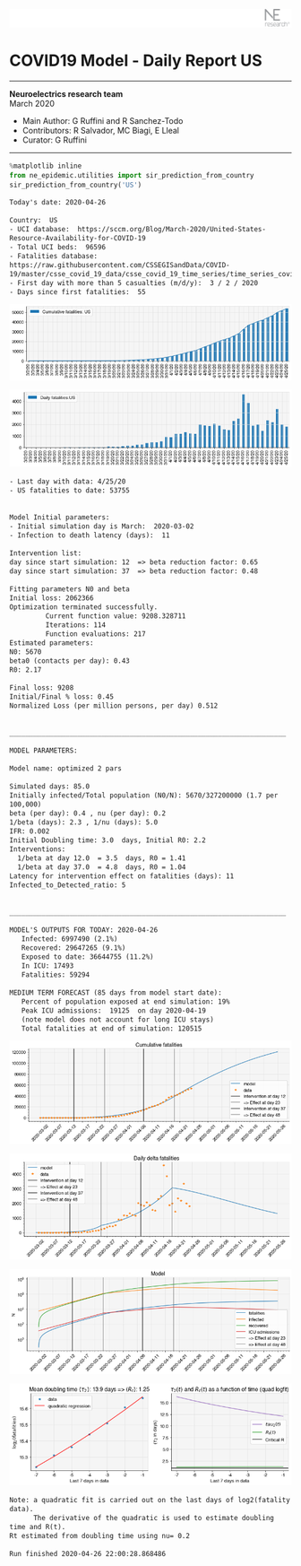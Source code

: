 ![](./images/logo.png)
# COVID19 Model - Daily Report US

---

**Neuroelectrics research team**  
March 2020  
* Main Author: G Ruffini and R Sanchez-Todo  
* Contributors: R Salvador, MC Biagi, E Lleal
* Curator: G Ruffini

---


```python
%matplotlib inline
from ne_epidemic.utilities import sir_prediction_from_country
sir_prediction_from_country('US')
```

    Today's date: 2020-04-26 
    
    Country:  US
    - UCI database:  https://sccm.org/Blog/March-2020/United-States-Resource-Availability-for-COVID-19
    - Total UCI beds:  96596
    - Fatalities database:  https://raw.githubusercontent.com/CSSEGISandData/COVID-19/master/csse_covid_19_data/csse_covid_19_time_series/time_series_covid19_deaths_global.csv
    - First day with more than 5 casualties (m/d/y):  3 / 2 / 2020
    - Days since first fatalities:  55



![png](03%20-%20Daily_Report_US_files/03%20-%20Daily_Report_US_1_1.png)



![png](03%20-%20Daily_Report_US_files/03%20-%20Daily_Report_US_1_2.png)


    - Last day with data: 4/25/20
    - US fatalities to date: 53755
     
    
    Model Initial parameters:
    - Initial simulation day is March:  2020-03-02
    - Infection to death latency (days):  11
    
    Intervention list:
    day since start simulation: 12  => beta reduction factor: 0.65
    day since start simulation: 37  => beta reduction factor: 0.48
    
    Fitting parameters N0 and beta
    Initial loss: 2062366
    Optimization terminated successfully.
             Current function value: 9208.328711
             Iterations: 114
             Function evaluations: 217
    Estimated parameters:
    N0: 5670
    beta0 (contacts per day): 0.43
    R0: 2.17
    
    Final loss: 9208
    Initial/Final % loss: 0.45
    Normalized Loss (per million persons, per day) 0.512 
    
    
    _____________________________________________________________________
     
    MODEL PARAMETERS:
    
    Model name: optimized 2 pars
    
    Simulated days: 85.0
    Initially infected/Total population (N0/N): 5670/327200000 (1.7 per 100,000)
    beta (per day): 0.4 , nu (per day): 0.2
    1/beta (days): 2.3 , 1/nu (days): 5.0
    IFR: 0.002
    Initial Doubling time: 3.0  days, Initial R0: 2.2
    Interventions:
      1/beta at day 12.0  = 3.5  days, R0 = 1.41
      1/beta at day 37.0  = 4.8  days, R0 = 1.04
    Latency for intervention effect on fatalities (days): 11
    Infected_to_Detected_ratio: 5
    
    
    _____________________________________________________________________
    
    MODEL'S OUTPUTS FOR TODAY: 2020-04-26
       Infected: 6997490 (2.1%)
       Recovered: 29647265 (9.1%)
       Exposed to date: 36644755 (11.2%)
       In ICU: 17493
       Fatalities: 59294
     
    MEDIUM TERM FORECAST (85 days from model start date): 
       Percent of population exposed at end simulation: 19%
       Peak ICU admissions:  19125  on day 2020-04-19
       (note model does not account for long ICU stays)
       Total fatalities at end of simulation: 120515



![png](03%20-%20Daily_Report_US_files/03%20-%20Daily_Report_US_1_4.png)



![png](03%20-%20Daily_Report_US_files/03%20-%20Daily_Report_US_1_5.png)



![png](03%20-%20Daily_Report_US_files/03%20-%20Daily_Report_US_1_6.png)


     



![png](03%20-%20Daily_Report_US_files/03%20-%20Daily_Report_US_1_8.png)


    Note: a quadratic fit is carried out on the last days of log2(fatality data).
          The derivative of the quadratic is used to estimate doubling time and R(t).
    Rt estimated from doubling time using nu= 0.2
    
    Run finished 2020-04-26 22:00:28.868486

